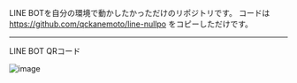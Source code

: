 LINE BOTを自分の環境で動かしたかっただけのリポジトリです。
コードは https://github.com/qckanemoto/line-nullpo をコピーしただけです。

---

LINE BOT QRコード

![image](https://raw.githubusercontent.com/kaznishi/hello-linebot-php-heroku/master/kaznishi-linebot.png)

